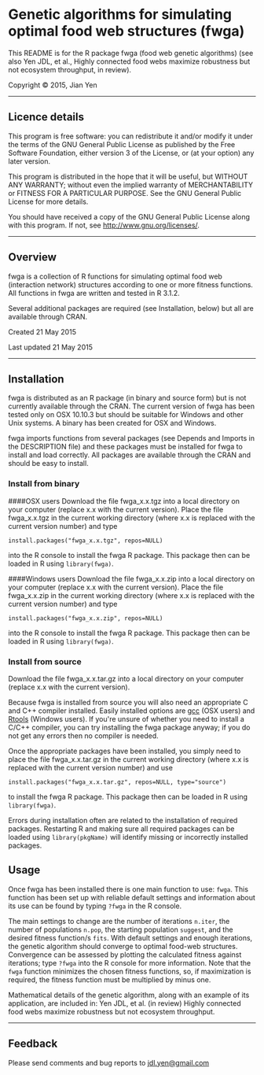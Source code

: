 # Genetic algorithms for simulating optimal food web structures (fwga)

This README is for the R package fwga (food web genetic algorithms) (see also
Yen JDL, et al., Highly connected food webs maximize robustness but not ecosystem throughput, in review).

Copyright &copy; 2015, Jian Yen

*****

## Licence details
This program is free software: you can redistribute it and/or modify
it under the terms of the GNU General Public License as published by
the Free Software Foundation, either version 3 of the License, or
(at your option) any later version.

This program is distributed in the hope that it will be useful,
but WITHOUT ANY WARRANTY; without even the implied warranty of
MERCHANTABILITY or FITNESS FOR A PARTICULAR PURPOSE.  See the
GNU General Public License for more details.

You should have received a copy of the GNU General Public License
along with this program.  If not, see <http://www.gnu.org/licenses/>.

*****

## Overview
fwga is a collection of R functions for simulating optimal food web (interaction network) structures according to one or more fitness functions. All functions in fwga are written and tested in R 3.1.2.

Several additional packages are required (see Installation, below) but all are available through CRAN.

Created 21 May 2015

Last updated 21 May 2015

*****

## Installation
fwga is distributed as an R package (in binary and source form) but is not currently available through the CRAN. The current version of fwga has been tested only on OSX 10.10.3 but should be suitable for Windows and other Unix systems. A binary has been created for OSX and Windows.

fwga imports functions from several packages (see Depends and Imports in the DESCRIPTION file) and these packages must be installed for fwga to install and load correctly. All packages are available through the CRAN and should be easy to install.

### Install from binary
####OSX users
Download the file fwga_x.x.tgz into a local directory on your computer (replace x.x with the current version).
Place the file fwga_x.x.tgz in the current working directory (where x.x is replaced with the current version number) and type
```
install.packages("fwga_x.x.tgz", repos=NULL)
```
into the R console to install the fwga R package. This package then can be loaded in R using `library(fwga)`.

####Windows users
Download the file fwga_x.x.zip into a local directory on your computer (replace x.x with the current version).
Place the file fwga_x.x.zip in the current working directory (where x.x is replaced with the current version number) and type
```
install.packages("fwga_x.x.zip", repos=NULL)
```
into the R console to install the fwga R package. This package then can be loaded in R using `library(fwga)`.


### Install from source
Download the file fwga_x.x.tar.gz into a local directory on your computer (replace x.x with the current version).

Because fwga is installed from source you will also need an appropriate C and C++ compiler installed. Easily installed options are [gcc](https://github.com/kennethreitz/osx-gcc-installer/) (OSX users) and [Rtools](https://github.com/stan-dev/rstan/wiki/Install-Rtools-for-Windows) (Windows users). If you're unsure of whether you need to install a C/C++ compiler, you can try installing the fwga package anyway; if you do not get any errors then no compiler is needed.

Once the appropriate packages have been installed, you simply need to place the file fwga_x.x.tar.gz in the current working directory (where x.x is replaced with the current version number) and use
```
install.packages("fwga_x.x.tar.gz", repos=NULL, type="source")
```
to install the fwga R package. This package then can be loaded in R using `library(fwga)`.

Errors during installation often are related to the installation of required packages. Restarting R and making sure all required packages can be loaded using `library(pkgName)` will identify missing or incorrectly installed packages.

## Usage
Once fwga has been installed there is one main function to use: `fwga`. This function has been set up with reliable default settings and information about its use can be found by typing `?fwga` in the R console.

The main settings to change are the number of iterations `n.iter`, the number of populations `n.pop`, the starting population `suggest`, and the desired fitness function/s `fits`. With default settings and enough iterations, the genetic algorithm should converge to optimal food-web structures. Convergence can be assessed by plotting the calculated fitness against iterations; type `?fwga` into the R console for more information. Note that the `fwga` function minimizes the chosen fitness functions, so, if maximization is required, the fitness function must be multiplied by minus one. 

Mathematical details of the genetic algorithm, along with an example of its application, are included in:
Yen JDL, et al. (in review) Highly connected food webs maximize robustness but not ecosystem throughput.


*****

## Feedback
Please send comments and bug reports to
<jdl.yen@gmail.com>
